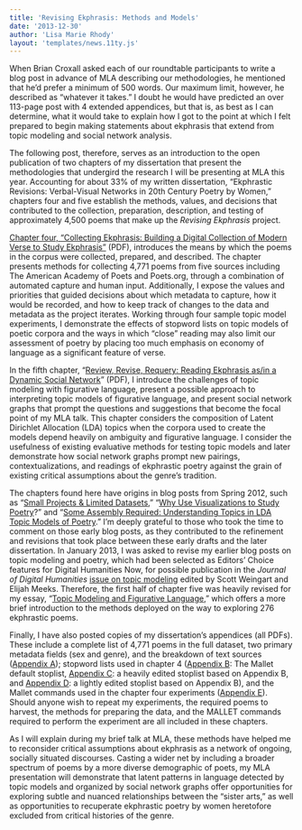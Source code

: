 ```yaml
---
title: 'Revising Ekphrasis: Methods and Models'
date: '2013-12-30'
author: 'Lisa Marie Rhody'
layout: 'templates/news.11ty.js'
---
```

When Brian Croxall asked each of our roundtable participants to write a blog post in advance of MLA describing our methodologies, he mentioned that he’d prefer a minimum of 500 words. Our maximum limit, however, he described as “whatever it takes.” I doubt he would have predicted an over 113-page post with 4 extended appendices, but that is, as best as I can determine, what it would take to explain how I got to the point at which I felt prepared to begin making statements about ekphrasis that extend from topic modeling and social network analysis.

The following post, therefore, serves as an introduction to the open publication of two chapters of my dissertation that present the methodologies that undergird the research I will be presenting at MLA this year. Accounting for about 33% of my written dissertation, “Ekphrastic Revisions: Verbal-Visual Networks in 20th Century Poetry by Women,” chapters four and five establish the methods, values, and decisions that contributed to the collection, preparation, description, and testing of approximately 4,500 poems that make up the *Revising Ekphrasis* project.

[Chapter four, “Collecting Ekphrasis: Building a Digital Collection of Modern Verse to Study Ekphrasis”](http://www.lisarhody.com/wp-content/uploads/2013/12/Rhody.ER_.CH4_.12302013.pdf) (PDF), introduces the means by which the poems in the corpus were collected, prepared, and described. The chapter presents methods for collecting 4,771 poems from five sources including The American Academy of Poets and Poets.org, through a combination of automated capture and human input. Additionally, I expose the values and priorities that guided decisions about which metadata to capture, how it would be recorded, and how to keep track of changes to the data and metadata as the project iterates. Working through four sample topic model experiments, I demonstrate the effects of stopword lists on topic models of poetic corpora and the ways in which “close” reading may also limit our assessment of poetry by placing too much emphasis on economy of language as a significant feature of verse.

In the fifth chapter, “[Review, Revise, Requery: Reading Ekphrasis as/in a Dynamic Social Network](http://www.lisarhody.com/wp-content/uploads/2013/12/Rhody.ER_.CH5_.12302013.pdf)” (PDF), I introduce the challenges of topic modeling with figurative language, present a possible approach to interpreting topic models of figurative language, and present social network graphs that prompt the questions and suggestions that become the focal point of my MLA talk. This chapter considers the composition of Latent Dirichlet Allocation (LDA) topics when the corpora used to create the models depend heavily on ambiguity and figurative language. I consider the usefulness of existing evaluative methods for testing topic models and later demonstrate how social network graphs prompt new pairings, contextualizations, and readings of ekphrastic poetry against the grain of existing critical assumptions about the genre’s tradition.

The chapters found here have origins in blog posts from Spring 2012, such as “[Small Projects &amp; Limited Datasets](http://www.lisarhody.com/small-projects-limited-datasets/),” “[Why Use Visualizations to Study Poetry](http://www.lisarhody.com/why-use-visualizations-to-study-poetry/)?” and “[Some Assembly Required: Understanding Topics in LDA Topic Models of Poetry](http://www.lisarhody.com/some-assembly-required/).” I’m deeply grateful to those who took the time to comment on those early blog posts, as they contributed to the refinement and revisions that took place between these early drafts and the later dissertation. In January 2013, I was asked to revise my earlier blog posts on topic modeling and poetry, which had been selected as Editors’ Choice features for Digital Humanities Now, for possible publication in the *Journal of Digital Humanities* [issue on topic modeling](http://journalofdigitalhumanities.org/2-1/) edited by Scott Weingart and Elijah Meeks. Therefore, the first half of chapter five was heavily revised for my essay, “[Topic Modeling and Figurative Language](http://journalofdigitalhumanities.org/2-1/topic-modeling-and-figurative-language-by-lisa-m-rhody/),” which offers a more brief introduction to the methods deployed on the way to exploring 276 ekphrastic poems.

Finally, I have also posted copies of my dissertation’s appendices (all PDFs). These include a complete list of 4,771 poems in the full dataset, two primary metadata fields (sex and genre), and the breakdown of text sources ([Appendix A](http://www.lisarhody.com/wp-content/uploads/2013/12/AppendixA.pdf)); stopword lists used in chapter 4 ([Appendix B](http://www.lisarhody.com/wp-content/uploads/2013/12/AppendixB.pdf): The Mallet default stoplist, [Appendix C](http://www.lisarhody.com/wp-content/uploads/2013/12/AppendixC.pdf): a heavily edited stoplist based on Appendix B, and [Appendix D](http://www.lisarhody.com/wp-content/uploads/2013/12/AppendixD.pdf): a lightly edited stoplist based on Appendix B), and the Mallet commands used in the chapter four experiments ([Appendix E](http://www.lisarhody.com/wp-content/uploads/2013/12/Rhody.ER_.AppendixE.12302013.pdf)). Should anyone wish to repeat my experiments, the required poems to harvest, the methods for preparing the data, and the MALLET commands required to perform the experiment are all included in these chapters.

As I will explain during my brief talk at MLA, these methods have helped me to reconsider critical assumptions about ekphrasis as a network of ongoing, socially situated discourses. Casting a wider net by including a broader spectrum of poems by a more diverse demographic of poets, my MLA presentation will demonstrate that latent patterns in language detected by topic models and organized by social network graphs offer opportunities for exploring subtle and nuanced relationships between the “sister arts,” as well as opportunities to recuperate ekphrastic poetry by women heretofore excluded from critical histories of the genre.
